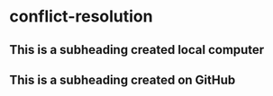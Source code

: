 # conflict-resolution

## This is a subheading created local computer
## This is a subheading created on GitHub
